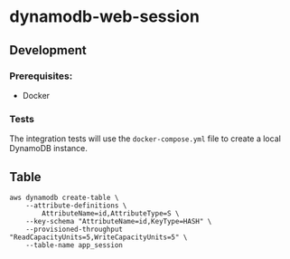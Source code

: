 # dynamodb-web-session

## Development

### Prerequisites:

* Docker

### Tests

The integration tests will use the `docker-compose.yml` file to create a local DynamoDB instance.


## Table
```shell script
aws dynamodb create-table \
    --attribute-definitions \
        AttributeName=id,AttributeType=S \
    --key-schema "AttributeName=id,KeyType=HASH" \
    --provisioned-throughput "ReadCapacityUnits=5,WriteCapacityUnits=5" \
    --table-name app_session 
```

